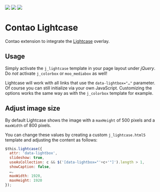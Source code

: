 [![](https://img.shields.io/maintenance/yes/2019.svg)](https://github.com/fritzmg/contao-lightcase)
[![](https://img.shields.io/packagist/v/fritzmg/contao-lightcase.svg)](https://packagist.org/packages/fritzmg/contao-lightcase)
[![](https://img.shields.io/packagist/dt/fritzmg/contao-lightcase.svg)](https://packagist.org/packages/fritzmg/contao-lightcase)

Contao Lightcase
=====================

Contao extension to integrate the [Lightcase](http://cornel.bopp-art.com/lightcase/) overlay.

## Usage

Simply activate the `j_lightcase` template in your page layout under _jQuery_. Do _not_ activate `j_colorbox` or `moo_mediabox` as well!

Lightcase will work with all links that use the `data-lightbox="…"` parameter. Of course you can still initialize via your own JavaScript. Customizing the options works the same way as with the `j_colorbox` template for example.

## Adjust image size

By default Lightcase shows the image with a `maxHeight` of 500 pixels and a `maxWidth` of 800 pixels.

You can change these values by creating a custom `j_lightcase.html5` template and adjusting the content as follows:

```js
$this.lightcase({
  attr: 'data-lightbox',
  slideshow: true,
  useAsCollection: c && $('[data-lightbox="'+c+'"]').length > 1,
  showCaption: false,
  …,
  maxWidth: 1920,
  maxHeight: 1920
});
```
